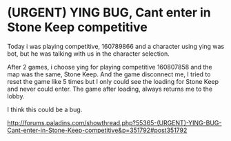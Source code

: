# (URGENT) YING BUG, Cant enter in Stone Keep competitive 
Today i was playing competitive, 160789866 and a character using ying was bot, but he was talking with us in the character selection.

After 2 games, i choose ying for playing competitive 160807858 and the map was the same, Stone Keep. And the game disconnect me, I tried to reset the game like 5 times but I only could see the loading for Stone Keep and never could enter. The game after loading, always returns me to the lobby.

I think this could be a bug.

http://forums.paladins.com/showthread.php?55365-(URGENT)-YING-BUG-Cant-enter-in-Stone-Keep-competitive&p=351792#post351792
